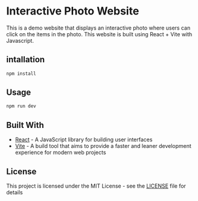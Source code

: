 # Interactive Photo Website

This is a demo website that displays an interactive photo where users can click on the items in the photo. This website is built using React + Vite with Javascript.

## intallation

```bash
npm install
```

## Usage

```bash
npm run dev
```

## Built With

- [React](https://reactjs.org/) - A JavaScript library for building user interfaces
- [Vite](https://vitejs.dev/) - A build tool that aims to provide a faster and leaner development experience for modern web projects

## License

This project is licensed under the MIT License - see the [LICENSE](LICENSE) file for details
